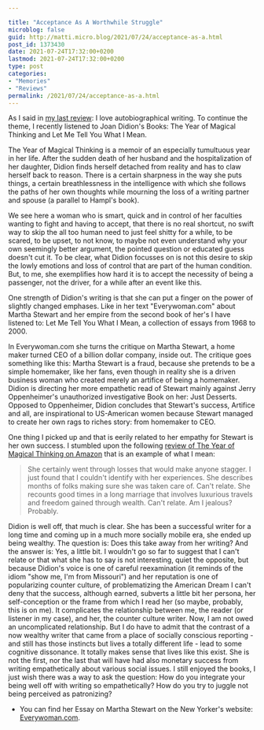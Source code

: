```yaml
---

title: "Acceptance As A Worthwhile Struggle"
microblog: false
guid: http://matti.micro.blog/2021/07/24/acceptance-as-a.html
post_id: 1373430
date: 2021-07-24T17:32:00+0200
lastmod: 2021-07-24T17:32:00+0200
type: post
categories:
- "Memories"
- "Reviews"
permalink: /2021/07/24/acceptance-as-a.html
---
```

As I said in [my last review](https://blog.martin-haehnel.de/2021/07/17/the-art-of.html): I love autobiographical writing. To continue the theme, I recently listened to Joan Didion's Books: The Year of Magical Thinking and Let Me Tell You What I Mean.

The Year of Magical Thinking is a memoir of an especially tumultuous year in her life. After the sudden death of her husband and the hospitalization of her daughter, Didion finds herself detached from reality and has to claw herself back to reason. There is a certain sharpness in the way she puts things, a certain breathlessness in the intelligence with which she follows the paths of her own thoughts while mourning the loss of a writing partner and spouse (a parallel to Hampl's book).

We see here a woman who is smart, quick and in control of her faculties wanting to fight and having to accept, that there is no real shortcut, no swift way to skip the all too human need to just feel shitty for a while, to be scared, to be upset, to not know, to maybe not even understand why your own seemingly better argument, the pointed question or educated guess doesn't cut it. To be clear, what Didion focusses on is not this desire to skip the lowly emotions and loss of control that are part of the human condition. But, to me, she exemplifies how hard it is to accept the necessity of being a passenger, not the driver, for a while after an event like this.

One strength of Didion's writing is that she can put a finger on the power of slightly changed emphases. Like in her text "Everywoman.com" about Martha Stewart and her empire from the second book of her's I have listened to: Let Me Tell You What I Mean, a collection of essays from 1968 to 2000.

In Everywoman.com she turns the critique on Martha Stewart, a home maker turned CEO of a billion dollar company, inside out. The critique goes something like this: Martha Stewart is a fraud, because she pretends to be a simple homemaker, like her fans, even though in reality she is a driven business woman who created merely an artifice of being a homemaker. Didion is directing her more empathetic read of Stewart mainly against Jerry Oppenheimer's unauthorized investigative Book on her: Just Desserts. Opposed to Oppenheimer, Didion concludes that Stewart's success, Artifice and all, are inspirational to US-American women because Stewart managed to create her own rags to riches story: from homemaker to CEO.

One thing I picked up and that is eerily related to her empathy for Stewart is her own success. I stumbled upon the following [review of The Year of Magical Thinking on Amazon](https://www.amazon.com/gp/customer-reviews/R2XO43HUDM9UHF/ref=cm_cr_dp_d_rvw_ttl?ie=UTF8&ASIN=1400078431) that is an example of what I mean:

>She certainly went through losses that would make anyone stagger. I just found that I couldn't identify with her experiences. She describes months of folks making sure she was taken care of. Can't relate. She recounts good times in a long marriage that involves luxurious travels and freedom gained through wealth. Can't relate. Am I jealous? Probably.

Didion is well off, that much is clear. She has been a successful writer for a long time and coming up in a much more socially mobile era, she ended up being wealthy. The question is: Does this take away from her writing? And the answer is: Yes, a little bit. I wouldn't go so far to suggest that I can't relate or that what she has to say is not interesting, quiet the opposite, but because Didion's voice is one of careful reexamination (it reminds of the idiom "show me, I'm from Missouri") and her reputation is one of popularizing counter culture, of problematizing the American Dream I can't deny that the success, although earned, subverts a little bit her persona, her self-conception or the frame from which I read her (so maybe, probably, this is on me). It complicates the relationship between me, the reader (or listener in my case), and her, the counter culture writer. Now, I am not owed an uncomplicated relationship. But I do have to admit that the contrast of a now wealthy writer that came from a place of socially conscious reporting - and still has those instincts but lives a totally different life - lead to some cognitive dissonance. It totally makes sense that lives like this exist. She is not the first, nor the last that will have had also monetary success from writing empathetically about various social issues. I still enjoyed the books, I just wish there was a way to ask the question: How do you integrate your being well off with writing so empathetically? How do you try to juggle not being perceived as patronizing?

- You can find her Essay on Martha Stewart on the New Yorker's website: [Everywoman.com](https://www.newyorker.com/magazine/2000/02/21/everywoman-com).

